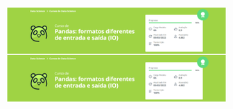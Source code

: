 ![](https://raw.githubusercontent.com/guinatel/Alura-Python-for-Data-Science/main/Course%205%20-%20Pandas%20(Input%20and%20Output)/IMG/img%201.png)
![](https://raw.githubusercontent.com/guinatel/Alura-Python-for-Data-Science/main/Course%205%20-%20Pandas%20(Input%20and%20Output)/IMG/img%201.png)